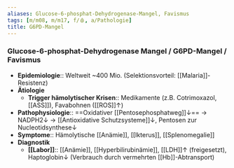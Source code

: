 ```yaml
---
aliases: Glucose-6-phosphat-Dehydrogenase-Mangel, Favismus
tags: [m/m08, m/m17, f/🩸, a/Pathologie]
title: G6PD-Mangel
---
```

### Glucose-6-phosphat-Dehydrogenase Mangel / G6PD-Mangel / Favismus 
- **Epidemiologie**:: Weltweit ~400 Mio. (Selektionsvorteil: [[Malaria]]-Resistenz)
- **Ätiologie**
	- **Trigger hämolytischer Krisen**:: Medikamente (z.B. Cotrimoxazol, [[ASS]]), Favabohnen ([[ROS]]↑)
- **Pathophysiologie**:: ==Oxidativer [[Pentosephosphatweg]]↓== → NADPH2↓ → [[Antioxidative Schutzsysteme]]↓, Pentosen zur Nucleotidsynthese↓ 
- **Symptome**:: Hämolytische [[Anämie]], [[Ikterus]], [[Splenomegalie]]
- **Diagnostik**
	- **[[Labor]]**:: [[Anämie]], [[Hyperbilirubinämie]], [[LDH]]↑ (freigesetzt), Haptoglobin↓ (Verbrauch durch vermehrten [[Hb]]-Abtransport)